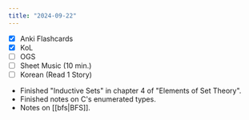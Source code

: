 ```yaml
---
title: "2024-09-22"
---
```


- [x] Anki Flashcards
- [x] KoL
- [ ] OGS
- [ ] Sheet Music (10 min.)
- [ ] Korean (Read 1 Story)

* Finished "Inductive Sets" in chapter 4 of "Elements of Set Theory".
* Finished notes on C's enumerated types.
* Notes on [[bfs|BFS]].